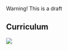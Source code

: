 Warning! This is a draft

## Curriculum
![](https://github.com/daguenther/nebulaecommunitas/blob/master/Core/School/5-curriculum%20map.png)
